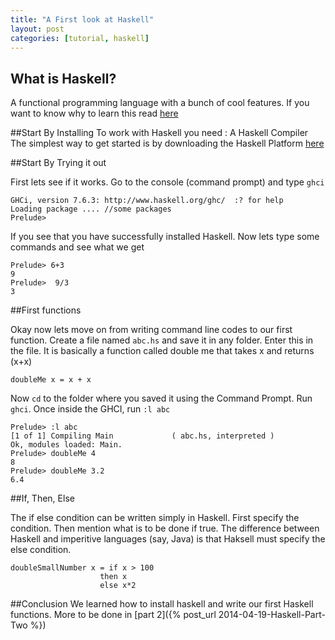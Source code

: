 ```yaml
---
title: "A First look at Haskell"
layout: post
categories: [tutorial, haskell]
---
```



## What is Haskell?

A functional programming language with a bunch of cool features. If you want to know why to learn this read [here]()


##Start By Installing
To work with Haskell you need : A Haskell Compiler
The simplest way to get started is by downloading the Haskell Platform [here](http://www.haskell.org/platform/)

##Start By Trying it out

First lets see if it works. 
Go to the console (command prompt) and type `ghci`

   	GHCi, version 7.6.3: http://www.haskell.org/ghc/  :? for help  
	Loading package .... //some packages
	Prelude>  

If you see that you have successfully installed Haskell. 
Now lets type some commands and see what we get

	Prelude> 6+3
	9
	Prelude>  9/3
	3




##First functions

Okay now lets move on from writing command line codes to our first function.
Create a file named `abc.hs` and save it in any folder. Enter this in the file. It is basically a function called double me that takes x and returns (x+x)

 	doubleMe x = x + x  


Now `cd` to the folder where you saved it using the Command Prompt. Run `ghci`. Once inside the GHCI, run `:l abc` 

	Prelude> :l abc  
	[1 of 1] Compiling Main             ( abc.hs, interpreted )  
	Ok, modules loaded: Main.  
	Prelude> doubleMe 4
	8  
	Prelude> doubleMe 3.2 
	6.4 

##If, Then, Else

The if else condition can be written simply in Haskell. First specify the condition. Then mention what is to be done if true. The difference between Haskell and imperitive languages (say, Java) is that Haksell must specify the else condition. 


	doubleSmallNumber x = if x > 100  
                        then x  
                        else x*2   

##Conclusion
We learned how to install haskell and write our first Haskell functions. More to be done in [part 2]({% post_url 2014-04-19-Haskell-Part-Two %})